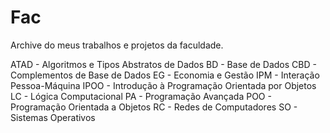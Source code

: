 # Fac
Archive do meus trabalhos e projetos da faculdade.

ATAD - Algoritmos e Tipos Abstratos de Dados
BD - Base de Dados
CBD - Complementos de Base de Dados
EG - Economia e Gestão
IPM - Interação Pessoa-Máquina
IPOO - Introdução à Programação Orientada por Objetos
LC - Lógica Computacional
PA - Programação Avançada
POO - Programação Orientada a Objetos
RC - Redes de Computadores
SO - Sistemas Operativos
